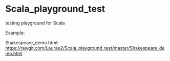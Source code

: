 # Scala_playground_test

testing playground for Scala

Example:

Shakespeare_demo.html: https://rawgit.com/Laurae2/Scala_playground_test/master/Shakespeare_demo.html
